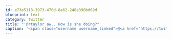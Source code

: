 ```yaml
---
id: e73e5113-3973-470d-8a62-248e398bd69d
blueprint: text
category: twitter
title: "'@rtaylor aw.. How is she doing?"
caption: '<span class="username username_linked">@<a href="https://twitter.com/rtaylor" title="Elon Musk">rtaylor</a></span> aw.. How is she doing?'
---
```

